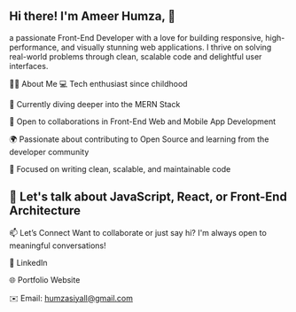 
## Hi there! I'm Ameer Humza, 👋

 a passionate Front-End Developer with a love for building responsive, high-performance, and visually stunning web applications. I thrive on solving real-world problems through clean, scalable code and delightful user interfaces.


👨‍💻 About Me
💻 Tech enthusiast since childhood

🌱 Currently diving deeper into the MERN Stack

🤝 Open to collaborations in Front-End Web and Mobile App Development

🌍 Passionate about contributing to Open Source and learning from the developer community

🧠 Focused on writing clean, scalable, and maintainable code

💬 Let's talk about JavaScript, React, or Front-End Architecture
-----------------------------------------------------------------------
📫 Let’s Connect
Want to collaborate or just say hi? I'm always open to meaningful conversations!

💼 LinkedIn

🌐 Portfolio Website

✉️ Email: humzasiyall@gmail.com


